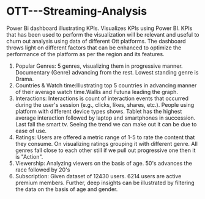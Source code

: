 # OTT---Streaming-Analysis
Power Bi dashboard illustrating KPIs.
Visualizes KPIs using Power BI. KPIs that has been used to perform the visualization will be relevant and useful to churn out analysis using data of different Ott platforms.
The dashboard throws light on different factors that can be enhanced to optimize the performance of the platform as per the region and its features.


1. Popular Genres: 5 genres, visualizing them in progressive manner. 
Documentary (Genre) advancing from the rest. Lowest standing genre is Drama.
2. Countries & Watch time:Illustrating top 5 countries in advancing manner of their average watch time.Wallis and Futuna leading the graph.
3. Interactions: Interactions is count of interaction events that occurred during the user's session (e.g., clicks, likes, shares, etc.). People using platform with different device types shows. Tablet has the highest average interaction followed by laptop and smartphones in succession. Last fall the smart tv. Seeing the trend we can make out it can be due to ease of use.
4. Ratings: Users are offered a metric range of 1-5 to rate the content that they consume. On visualizing ratings grouping it with different genre. All genres fall close to each other still if we pull out progressive one then it is "Action". 
5. Viewership: Analyzing viewers on the basis of age. 50's advances the race followed by 20's
6. Subscription: Given dataset of 12430 users. 6214 users are active premium members. 
Further, deep insights can be illustrated by filtering the data on the basis of age and gender.
